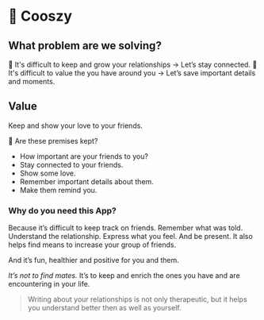 # 🌟 Cooszy

## What problem are we solving?

🤗 It's difficult to keep and grow your relationships → Let’s stay connected.
🤩 It's difficult to value the you have around you  → Let’s save important details and moments.

## Value

Keep and show your love to your friends.

🔆 Are these premises kept?

 - How important are your friends to you?
 - Stay connected to your friends.
 - Show some love.
 - Remember important details about them.
 - Make them remind you.

### Why do you need this App?

Because it’s difficult to keep track on friends.
Remember what was told.
Understand the relationship.
Express what you feel.
And be present.
It also helps find means to increase your group of friends.

And it’s fun, healthier and positive for you and them.

*It’s not to find mates.* 
It’s to keep and enrich the ones you have and are encountering in your life.

> Writing about your relationships is not only therapeutic, but it helps you understand better then as well as yourself.
